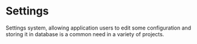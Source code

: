 # Settings

Settings system, allowing application users to edit some configuration and storing it in database is a common need in a variety of projects.

